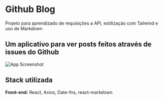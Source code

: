 
# Github Blog

Projeto para aprendizado de requisições a API, estilização com Tailwind e uso de Markdown

## Um aplicativo para ver posts feitos através de issues do Github

![App Screenshot](https://i.imgur.com/rugbjYn.png)


## Stack utilizada

**Front-end:** React, Axios, Date-fns, react-markdown